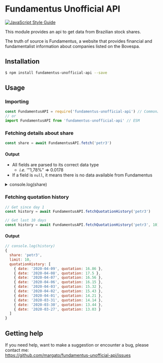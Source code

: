 # Fundamentus Unofficial API

[![JavaScript Style Guide](https://cdn.rawgit.com/standard/standard/master/badge.svg)](https://github.com/standard/standard)

This module provides an api to get data from Brazilian stock shares.

The truth of source is Fundamentus, a website that provides financial and fundamentalist information about companies listed on the Bovespa.

## Installation

```bash
$ npm install fundamentus-unofficial-api --save
```

## Usage


### Importing

```js
const FundamentusAPI = require('fundamentus-unofficial-api') // CommonJS
// or
import FundamentusAPI from 'fundamentus-unofficial-api' // ESM
```


### Fetching details about share

```js
const share = await FundamentusAPI.fetch('petr3')
```

#### Output

- All fields are parsed to its correct data type
	- *i.e.* '"1,78%" => 0.0178
- If a field is `null`, it means there is no data available from Fundamentus

<details>
  <summary>console.log(share)</summary>
  
```js
{
  ano2015: -0.0455,
  ano2016: 0.9738,
  ano2017: -0.0018,
  ano2018: 0.5154,
  ano2019: 0.2774,
  ano2020: -0.4731,
  ativo: 926011000000,
  ativoCirculante: 112101000000,
  cotacao: 16.86,
  cresRec5A: 0.009,
  dataUltCot: '09/04/2020',
  dia: -0.0366,
  disponibilidades: 33294000000,
  divBrPorPatrim: 1.19,
  divBruta: 351161000000,
  divLiquida: 317867000000,
  divYield: 0.03,
  ebit: 28649000000,
  ebitPorAtivo: 0.104,
  empresa: 'PETROBRAS ON',
  evPorEbit: 5.6,
  evPorEbitda: 3.38,
  giroAtivos: 0.33,
  liquidezCorr: 0.97,
  lpa: 3.08,
  lucroLiquido: 8153000000,
  margBruta: 0.404,
  margEbit: 0.318,
  margLiquida: 0.136,
  max52Sem: 33.28,
  mes: 0.1924,
  min52Sem: 11.05,
  nroAcoes: 13044500000,
  pPorAtivCircLiq: -0.43,
  pPorAtivos: 0.24,
  pPorCapGiro: -54.36,
  pPorEbit: 2.29,
  pPorL: 5.48,
  pPorVp: 0.74,
  papel: 'PETR3',
  patrimLiq: 295541000000,
  psr: 0.73,
  receitaLiquida: 72628000000,
  roe: 0.136,
  roic: 0.11,
  setor: 'Petróleo, Gás e Biocombustíveis',
  subsetor: 'Exploração e/ou Refino e Distribuição',
  tipo: 'ON',
  ultBalancoProcessado: '31/12/2019',
  ultimos12Meses: -0.4728,
  ultimos30Dias: -0.0035,
  valorDaFirma: 537797000000,
  valorDeMercado: 219930000000,
  volMed2M: 852007000,
  vpa: 22.66
}
```
  
</details>

### Fetching quotation history

```js
// Get since day 1
const history = await FundamentusAPI.fetchQuotationHistory('petr3')

// Get last 10 days
const history = await FundamentusAPI.fetchQuotationHistory('petr3', 10)
```

#### Output

```js
// console.log(history)
{
  share: 'petr3',
  limit: 10,
  quotationHistory: [
    { date: '2020-04-09', quotation: 16.86 },
    { date: '2020-04-08', quotation: 17.5 },
    { date: '2020-04-07', quotation: 16.56 },
    { date: '2020-04-06', quotation: 16.15 },
    { date: '2020-04-03', quotation: 15.32 },
    { date: '2020-04-02', quotation: 15.43 },
    { date: '2020-04-01', quotation: 14.21 },
    { date: '2020-03-31', quotation: 14.14 },
    { date: '2020-03-30', quotation: 13.44 },
    { date: '2020-03-27', quotation: 13.03 }
  ]
}
```

## Getting help

If you need help, want to make a suggestion or encounter a bug, please contact me:
<br/>
https://github.com/margato/fundamentus-unofficial-api/issues
